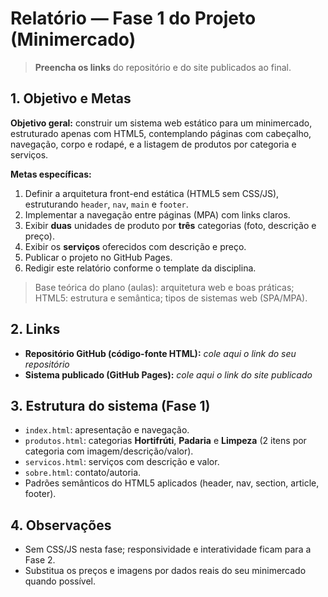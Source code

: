 # Relatório — Fase 1 do Projeto (Minimercado)

> **Preencha os links** do repositório e do site publicados ao final.

## 1. Objetivo e Metas
**Objetivo geral:** construir um sistema web estático para um minimercado, estruturado apenas com HTML5, contemplando páginas com cabeçalho, navegação, corpo e rodapé, e a listagem de produtos por categoria e serviços.

**Metas específicas:**
1. Definir a arquitetura front-end estática (HTML5 sem CSS/JS), estruturando `header`, `nav`, `main` e `footer`.
2. Implementar a navegação entre páginas (MPA) com links claros.
3. Exibir **duas** unidades de produto por **três** categorias (foto, descrição e preço).
4. Exibir os **serviços** oferecidos com descrição e preço.
5. Publicar o projeto no GitHub Pages.
6. Redigir este relatório conforme o template da disciplina.

> Base teórica do plano (aulas): arquitetura web e boas práticas; HTML5: estrutura e semântica; tipos de sistemas web (SPA/MPA).

## 2. Links
- **Repositório GitHub (código-fonte HTML):** _cole aqui o link do seu repositório_
- **Sistema publicado (GitHub Pages):** _cole aqui o link do site publicado_

## 3. Estrutura do sistema (Fase 1)
- `index.html`: apresentação e navegação.
- `produtos.html`: categorias **Hortifrúti**, **Padaria** e **Limpeza** (2 itens por categoria com imagem/descrição/valor).
- `servicos.html`: serviços com descrição e valor.
- `sobre.html`: contato/autoria.
- Padrões semânticos do HTML5 aplicados (header, nav, section, article, footer).

## 4. Observações
- Sem CSS/JS nesta fase; responsividade e interatividade ficam para a Fase 2.
- Substitua os preços e imagens por dados reais do seu minimercado quando possível.
